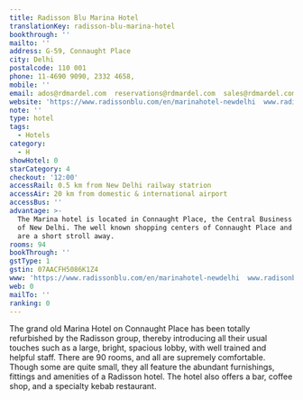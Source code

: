 ```yaml
---
title: Radisson Blu Marina Hotel
translationKey: radisson-blu-marina-hotel
bookthrough: ''
mailto: ''
address: G-59, Connaught Place
city: Delhi
postalcode: 110 001
phone: 11-4690 9090, 2332 4658,
mobile: ''
email: ados@rdmardel.com  reservations@rdmardel.com  sales@rdmardel.com
website: 'https://www.radissonblu.com/en/marinahotel-newdelhi  www.radisonblu.com  '
note: ''
type: hotel
tags:
  - Hotels
category:
  - H
showHotel: 0
starCategory: 4
checkout: '12:00'
accessRail: 0.5 km from New Delhi railway statrion
accessAir: 20 km from domestic & international airport
accessBus: ''
advantage: >-
  The Marina hotel is located in Connaught Place, the Central Business District
  of New Delhi. The well known shopping centers of Connaught Place and Janpath
  are a short stroll away. 
rooms: 94
bookThrough: ''
gstType: 1
gstin: 07AACFH5086K1Z4
www: 'https://www.radissonblu.com/en/marinahotel-newdelhi  www.radisonblu.com  '
web: 0
mailTo: ''
ranking: 0
---
```







The grand old Marina Hotel on Connaught Place has been totally refurbished by the Radisson group, thereby introducing all their usual touches such as a large, bright, spacious lobby, with well trained and helpful staff.     There are 90 rooms, and all are supremely comfortable. Though some are quite small, they all feature the abundant furnishings, fittings and amenities of a Radisson hotel.    The hotel also offers a bar, coffee shop, and a specialty kebab restaurant.